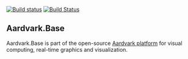 [![Build status](https://ci.appveyor.com/api/projects/status/px8242ird5aa6svs/branch/master?svg=true)](https://ci.appveyor.com/project/haraldsteinlechner/aardvark/branch/master)
[![Build Status](https://travis-ci.org/aardvark-platform/aardvark.base.svg?branch=master)](https://travis-ci.org/aardvark-platform/aardvark.base)

## Aardvark.Base

Aardvark.Base is part of the open-source [Aardvark platform](https://github.com/aardvark-platform/aardvark.docs/wiki) for visual computing, real-time graphics and visualization.
